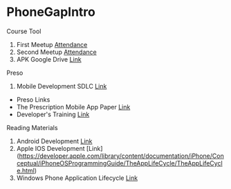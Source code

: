 # PhoneGapIntro

Course Tool

1. First Meetup [Attendance](https://docs.google.com/spreadsheets/d/1evf4dV9xD4x1DYEmSx4Jnjhfr2P6KtpPxV-K3p1feaA/edit?usp=sharing)
1. Second Meetup [Attendance](https://docs.google.com/spreadsheets/d/166pwZLG7yRUH5eZBzgk5ouwYzOb2MAS64f9IU6dp0pc/edit?usp=sharing)
1. APK Google Drive [Link](https://drive.google.com/drive/folders/0By-aduulSKAMRkY2LW5Ud2lMcEk?usp=sharing)

Preso

1. Mobile Development SDLC [Link](https://docs.google.com/presentation/d/1choM7KQajgXFN-xxz7T4mdC_khJRV1UoUDZm75TNztI/edit?usp=sharing)
  * Preso Links
   * The Prescription Mobile App Paper [Link](https://drive.google.com/file/d/0By-aduulSKAMRElrNzNyZUNJTjg/view?usp=sharing) 
   * Developer's Training [Link](https://developers.google.com/training/)

Reading Materials

1. Android Development [Link](https://developer.android.com/training/basics/activity-lifecycle/index.html)
1. Apple IOS Development [Link] (https://developer.apple.com/library/content/documentation/iPhone/Conceptual/iPhoneOSProgrammingGuide/TheAppLifeCycle/TheAppLifeCycle.html)
1. Windows Phone Application Lifecycle [Link](http://www.c-sharpcorner.com/UploadFile/manish1231/windows-phone-8-application-lifecycle/)


<!--
Attendance 1: https://docs.google.com/spreadsheets/d/1evf4dV9xD4x1DYEmSx4Jnjhfr2P6KtpPxV-K3p1feaA/edit?usp=sharing
APK Goodle Drive: https://drive.google.com/drive/folders/0By-aduulSKAMRkY2LW5Ud2lMcEk?usp=sharing
-->
